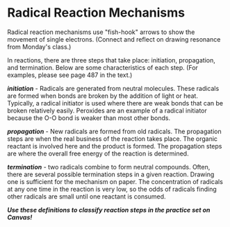 # Radical Reaction Mechanisms


Radical reaction mechanisms use "fish-hook" arrows to show the movement of single electrons. (Connect and reflect on drawing resonance from Monday's class.)

In reactions, there are three steps that take place: initiation, propagation, and termination.  Below are some characteristics of each step.  (For examples, please see page 487 in the text.)

**_initiation_** - Radicals are generated from neutral molecules.  These radicals are formed when bonds are broken by the addition of light or heat.  Typically, a radical initiator is used where there are weak bonds that can be broken relatively easily.  Peroxides are an example of a radical initiator because the O-O bond is weaker than most other bonds.

**_propagation_** - New radicals are formed from old radicals.  The propagation steps are when the real business of the reaction takes place.  The organic reactant is involved here and the product is formed.  The propagation steps are where the overall free energy of the reaction is determined.  

**_termination_** - two radicals combine to form neutral compounds.  Often, there are several possible termination steps in a given reaction.  Drawing one is sufficient for the mechanism on paper.  The concentration of radicals at any one time in the reaction is very low, so the odds of radicals finding other radicals are small until one reactant is consumed.


**_Use these definitions to classify reaction steps in the practice set on Canvas!_**